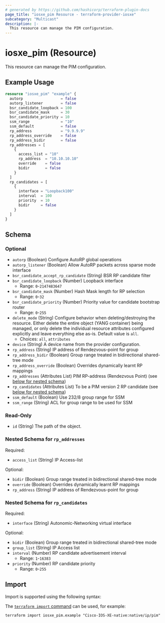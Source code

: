 ```yaml
---
# generated by https://github.com/hashicorp/terraform-plugin-docs
page_title: "iosxe_pim Resource - terraform-provider-iosxe"
subcategory: "Multicast"
description: |-
  This resource can manage the PIM configuration.
---
```


# iosxe_pim (Resource)

This resource can manage the PIM configuration.

## Example Usage

```terraform
resource "iosxe_pim" "example" {
  autorp                 = false
  autorp_listener        = false
  bsr_candidate_loopback = 100
  bsr_candidate_mask     = 30
  bsr_candidate_priority = 10
  ssm_range              = "10"
  ssm_default            = false
  rp_address             = "9.9.9.9"
  rp_address_override    = false
  rp_address_bidir       = false
  rp_addresses = [
    {
      access_list = "10"
      rp_address  = "10.10.10.10"
      override    = false
      bidir       = false
    }
  ]
  rp_candidates = [
    {
      interface = "Loopback100"
      interval  = 100
      priority  = 10
      bidir     = false
    }
  ]
}
```

<!-- schema generated by tfplugindocs -->
## Schema

### Optional

- `autorp` (Boolean) Configure AutoRP global operations
- `autorp_listener` (Boolean) Allow AutoRP packets across sparse mode interface
- `bsr_candidate_accept_rp_candidate` (String) BSR RP candidate filter
- `bsr_candidate_loopback` (Number) Loopback interface
  - Range: `0`-`2147483647`
- `bsr_candidate_mask` (Number) Hash Mask length for RP selection
  - Range: `0`-`32`
- `bsr_candidate_priority` (Number) Priority value for candidate bootstrap router
  - Range: `0`-`255`
- `delete_mode` (String) Configure behavior when deleting/destroying the resource. Either delete the entire object (YANG container) being managed, or only delete the individual resource attributes configured explicitly and leave everything else as-is. Default value is `all`.
  - Choices: `all`, `attributes`
- `device` (String) A device name from the provider configuration.
- `rp_address` (String) IP address of Rendezvous-point for group
- `rp_address_bidir` (Boolean) Group range treated in bidirectional shared-tree mode
- `rp_address_override` (Boolean) Overrides dynamically learnt RP mappings
- `rp_addresses` (Attributes List) PIM RP-address (Rendezvous Point) (see [below for nested schema](#nestedatt--rp_addresses))
- `rp_candidates` (Attributes List) To be a PIM version 2 RP candidate (see [below for nested schema](#nestedatt--rp_candidates))
- `ssm_default` (Boolean) Use 232/8 group range for SSM
- `ssm_range` (String) ACL for group range to be used for SSM

### Read-Only

- `id` (String) The path of the object.

<a id="nestedatt--rp_addresses"></a>
### Nested Schema for `rp_addresses`

Required:

- `access_list` (String) IP Access-list

Optional:

- `bidir` (Boolean) Group range treated in bidirectional shared-tree mode
- `override` (Boolean) Overrides dynamically learnt RP mappings
- `rp_address` (String) IP address of Rendezvous-point for group


<a id="nestedatt--rp_candidates"></a>
### Nested Schema for `rp_candidates`

Required:

- `interface` (String) Autonomic-Networking virtual interface

Optional:

- `bidir` (Boolean) Group range treated in bidirectional shared-tree mode
- `group_list` (String) IP Access list
- `interval` (Number) RP candidate advertisement interval
  - Range: `1`-`16383`
- `priority` (Number) RP candidate priority
  - Range: `0`-`255`

## Import

Import is supported using the following syntax:

The [`terraform import` command](https://developer.hashicorp.com/terraform/cli/commands/import) can be used, for example:

```shell
terraform import iosxe_pim.example "Cisco-IOS-XE-native:native/ip/pim"
```
